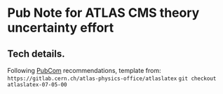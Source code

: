 # Pub Note for ATLAS CMS theory uncertainty effort

## Tech details.
Following [PubCom](https://twiki.cern.ch/twiki/bin/view/AtlasProtected/PubComLaTeX) recommendations,  template from:
```https://gitlab.cern.ch/atlas-physics-office/atlaslatex```
```git checkout atlaslatex-07-05-00```
